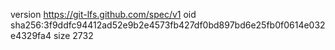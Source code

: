 version https://git-lfs.github.com/spec/v1
oid sha256:3f9ddfc94412ad52e9b2e4573fb427df0bd897bd6e25fb0f0614e032e4329fa4
size 2732
